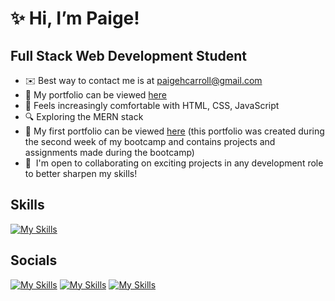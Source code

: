 # ✨ Hi, I’m Paige!

## Full Stack Web Development Student
* ✉️  Best way to contact me is at [paigehcarroll@gmail.com](mailto:paigehcarroll@gmail.com)
* 🧠  My portfolio can be viewed [here](https://sillywebpaige.netlify.app/) 
* 🚀  Feels increasingly comfortable with HTML, CSS, JavaScript
* 🔍  Exploring the MERN stack
* 📃  My first portfolio can be viewed [here](https://sillytsundere.github.io/personal-portfolio/) (this portfolio was created during the second week of my bootcamp and contains projects and assignments made during the bootcamp)
* 🤝  I'm open to collaborating on exciting projects in any development role to better sharpen my skills!

## Skills
[![My Skills](https://skillicons.dev/icons?i=js,html,css,bootstrap,express,git,jquery,heroku,md,mysql,nodejs,sequelize,mongodb,tailwind,jest,vscode)](https://skillicons.dev)

<!---
sillytsundere/sillytsundere is a ✨ special ✨ repository because its `README.md` (this file) appears on your GitHub profile.
You can click the Preview link to take a look at your changes.
--->

## Socials
[![My Skills](https://skillicons.dev/icons?i=github)](https://github.com/sillytsundere)
[![My Skills](https://skillicons.dev/icons?i=linkedin)](https://www.linkedin.com/in/paigehcarroll2113/)
[![My Skills](https://skillicons.dev/icons?i=instagram)](https://www.instagram.com/sillytsundere/)
